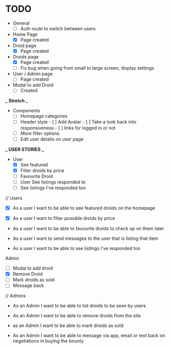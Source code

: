 # TODO
- General
  - [ ] Auth route to switch between users

- Home Page
  - [X] Page created

- Droid page
  - [X] Page created

- Droids page
  - [X] Page created
  - [ ] Fix bug when going from small to large screen, display settings

- User / Admin page
  - [ ] Page created

- Modal to add Droid
  - [ ] Created

**_ Stretch _**

- Components
  - [ ] Homepage categories
  - [ ] Header style
        - [ ] Add Avatar
        - [ ] Take a look back into responsiveness
        - [ ] links for logged in or not
  - [ ] More filter options
  - [ ] Edit user details on user page

**_ USER STORIES _**

- User
  - [X] See featured
  - [X] Filter droids by price
  - [ ] Favourite Droid
  - [ ] User See listings responded to
  - [ ] See listings I've responded too

// Users

- [X] As a user I want to be able to see featured droids on the homepage

- [X] As a user I want to filter possible droids by price

- As a user I want to be able to favourite droids to check up on them later

- As a user I want to send messages to the user that is listing that item

- As a user I want to be able to see listings I've responded too

Admin
  - [ ] Modal to add droid
  - [X] Remove Droid
  - [ ] Mark droids as sold
  - [ ] Message back

// Admins

- As an Admin I want to be able to list droids to be seen by users
  
- As an Admin I want to be able to remove droids from the site

- as an Admin I want to be able to mark droids as sold

- As an Admin I want to be able to message via app, email or text back on negotiations in buying the bounty
